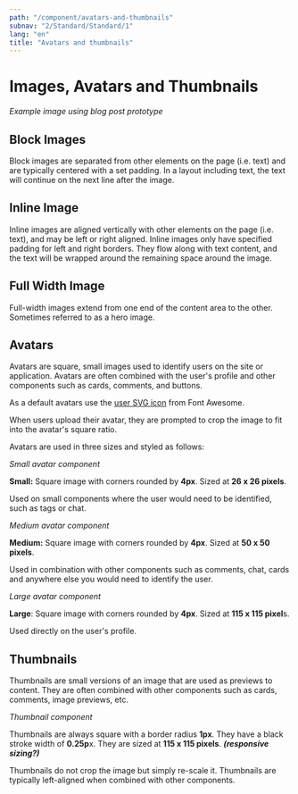 ```yaml
---
path: "/component/avatars-and-thumbnails"
subnav: "2/Standard/Standard/1"
lang: "en"
title: "Avatars and thumbnails"
---
```


# Images, Avatars and Thumbnails

*Example image using blog post prototype*

## Block Images

Block images are separated from other elements on the page \(i.e. text\) and are typically centered with a set padding. In a layout including text, the text will continue on the next line after the image.

## Inline Image

Inline images are aligned vertically with other elements on the page \(i.e. text\), and may be left or right aligned. Inline images only have specified padding for left and right borders. They flow along with text content, and the text will be wrapped around the remaining space around the image.

## Full Width Image

Full-width images extend from one end of the content area to the other. Sometimes referred to as a hero image.

## Avatars

Avatars are square, small images used to identify users on the site or application. Avatars are often combined with the user's profile and other components such as cards, comments, and buttons.

As a default avatars use the [user SVG icon](https://fontawesome.com/icons/user?style=solid) from Font Awesome.

When users upload their avatar, they are prompted to crop the image to fit into the avatar's square ratio.

Avatars are used in three sizes and styled as follows:

*Small avatar component*

**Small:** Square image with corners rounded by **4px**. Sized at **26 x 26 pixels**.

Used on small components where the user would need to be identified, such as tags or chat.

*Medium avatar component*

**Medium:** Square image with corners rounded by **4px**. Sized at **50 x 50 pixels**.

Used in combination with other components such as comments, chat, cards and anywhere else you would need to identify the user.

*Large avatar component*

**Large**: Square image with corners rounded by **4px**. Sized at **115 x 115 pixel**s.

Used directly on the user's profile.

## Thumbnails

Thumbnails are small versions of an image that are used as previews to content. They are often combined with other components such as cards, comments, image previews, etc.

*Thumbnail component*

Thumbnails are always square with a border radius **1px**. They have a black stroke width of **0.25p**x. They are sized at **115 x 115 pixels**. _**\(responsive sizing?\)**_

Thumbnails do not crop the image but simply re-scale it. Thumbnails are typically left-aligned when combined with other components.
